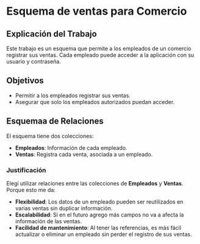 # Esquema de ventas para Comercio 

## Explicación del Trabajo

Este trabajo es un esquema que permite a los empleados de un comercio registrar sus ventas. Cada empleado puede acceder a la aplicación con su usuario y contraseña.

## Objetivos

- Permitir a los empleados registrar sus ventas.
- Asegurar que solo los empleados autorizados puedan acceder.

## Esquemaa de Relaciones

El esquema tiene dos colecciones:

- **Empleados**: Información de cada empleado.
- **Ventas**: Registra cada venta, asociada a un empleado.

### Justificación

Elegí utilizar relaciones entre las colecciones de **Empleados** y **Ventas**. Porque esto me da:

- **Flexibilidad**: Los datos de un empleado pueden ser reutilizados en varias ventas sin duplicar información.
- **Escalabilidad**: Si en el futuro agrego más campos no va a afecta la información de las ventas.
- **Facilidad de mantenimiento**: Al tener las referencias, es más fácil actualizar o eliminar un empleado sin perder el registro de sus ventas.


